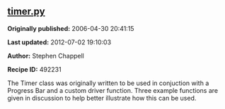 ## [timer.py](https://code.activestate.com/recipes/492231-timerpy)

**Originally published:** 2006-04-30 20:41:15

**Last updated:** 2012-07-02 19:10:03

**Author:** Stephen Chappell

**Recipe ID:** 492231

The Timer class was originally written to
be used in conjuction with a Progress Bar
and a custom driver function. Three example
functions are given in discussion to help
better illustrate how this can be used.

